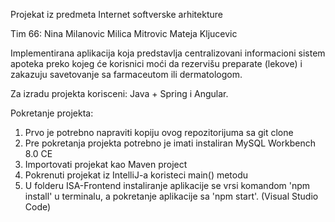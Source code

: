 Projekat iz predmeta Internet softverske arhitekture

Tim 66:
Nina Milanovic
Milica Mitrovic
Mateja Kljucevic

Implementirana aplikacija koja predstavlja centralizovani informacioni sistem apoteka preko kojeg će korisnici moći da rezervišu preparate (lekove) i zakazuju savetovanje sa farmaceutom ili dermatologom.

Za izradu projekta korisceni: Java + Spring i Angular.

Pokretanje projekta:
1. Prvo je potrebno napraviti kopiju ovog repozitorijuma sa git clone
2. Pre pokretanja projekta potrebno je imati instaliran MySQL Workbench 8.0 CE
3. Importovati projekat kao Maven project
4. Pokrenuti projekat iz IntelliJ-a koristeci main() metodu
5. U folderu ISA-Frontend instaliranje aplikacije se vrsi komandom 'npm install' u terminalu, a pokretanje aplikacije sa 'npm start'. (Visual Studio Code)

